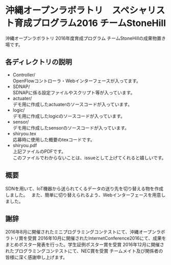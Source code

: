 # 沖縄オープンラボラトリ　スペシャリスト育成プログラム2016 チームStoneHill  
沖縄オープンラボラトリ 2016年度育成プログラム チームStoneHillの成果物置き場です。

## 各ディレクトリの説明
* Controller/  
  OpenFlowコントローラ・Webインターフェースが入ってます。
* SDNAP/  
  SDNAPに係る設定ファイルやスクリプト等が入っています。
* actuater/  
  デモ用に作成したactuaterのソースコードが入っています。
* logic/  
  デモ用に作成したlogicのソースコードが入っています。
* sensor/  
  デモ用に作成したsensorのソースコードが入っています。
* shiryou.tex  
  応募時に使用した概要のtexコードです。
* shiryou.pdf  
  上記ファイルのPDFです。  
  このファイルでわからないことは、issueとして上げてくれると嬉しいです。

## 概要
SDNを用いて、IoT機器から送られてくるデータの送り先を切り替える物を作成しました。  
また、簡単に切り替えられるよう、Webインターフェースを用意しました。

## 謝辞
2016年8月に開催されたミニプログラミングコンテストにて、沖縄オープンラボラトリ賞を受賞
2016年10月に開催されたInternetConference2016にて、成果をまとめポスター発表を行った。学生証例ポスター賞を受賞
2016年12月に開催されたプログラミングコンテストにて、NEC賞を受賞
チームメイト及び関係者の皆様に深く感謝申し上げます。
